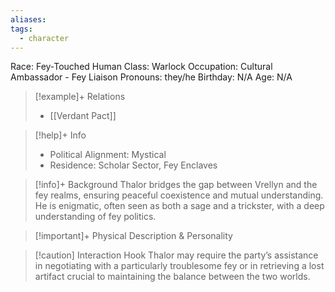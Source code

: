 ```yaml
---
aliases: 
tags:
  - character
---
```

Race: Fey-Touched Human
Class: Warlock
Occupation: Cultural Ambassador - Fey Liaison
Pronouns: they/he
Birthday: N/A
Age: N/A

>[!example]+ Relations
> - [[Verdant Pact]]

>[!help]+ Info
> - Political Alignment: Mystical
> - Residence: Scholar Sector, Fey Enclaves
>

>[!info]+ Background
>Thalor bridges the gap between Vrellyn and the fey realms, ensuring peaceful coexistence and mutual understanding. He is enigmatic, often seen as both a sage and a trickster, with a deep understanding of fey politics.

>[!important]+ Physical Description & Personality

>[!caution] Interaction Hook
>Thalor may require the party’s assistance in negotiating with a particularly troublesome fey or in retrieving a lost artifact crucial to maintaining the balance between the two worlds.